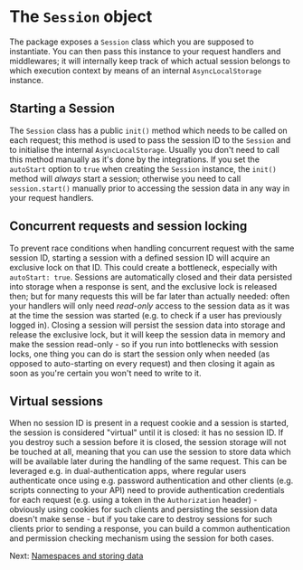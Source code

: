 # The `Session` object

The package exposes a `Session` class which you are supposed to
instantiate. You can then pass this instance to your request handlers
and middlewares; it will internally keep track of which actual
session belongs to which execution context by means of an internal
`AsyncLocalStorage` instance.

## Starting a Session

The `Session` class has a public `init()` method which needs to be
called on each request; this method is used to pass the session ID
to the `Session` and to initialise the internal `AsyncLocalStorage`.
Usually you don't need to call this method manually as it's done
by the integrations. If you set the `autoStart` option to `true`
when creating the `Session` instance, the `init()` method will
_always_ start a session; otherwise you need to call `session.start()`
manually prior to accessing the session data in any way in your
request handlers.

## Concurrent requests and session locking

To prevent race conditions when handling concurrent request with the
same session ID, starting a session with a defined session ID will
acquire an exclusive lock on that ID. This could create a bottleneck,
especially with `autoStart: true`. Sessions are automatically closed
and their data persisted into storage when a response is sent, and
the exclusive lock is released then; but for many requests this will
be far later than actually needed: often your handlers will only need
_read-only_ access to the session data as it was at the time the session
was started (e.g. to check if a user has previously logged in). Closing
a session will persist the session data into storage and release the
exclusive lock, but it will keep the session data in memory and make
the session read-only - so if you run into bottlenecks with session
locks, one thing you can do is start the session only when needed
(as opposed to auto-starting on every request) and then closing it
again as soon as you're certain you won't need to write to it.

## Virtual sessions

When no session ID is present in a request cookie and a session is started,
the session is considered "virtual" until it is closed: it has no session ID.
If you destroy such a session before it is closed, the session storage
will not be touched at all, meaning that you can use the session to store
data which will be available later during the handling of the same request.
This can be leveraged e.g. in dual-authentication apps, where regular users
authenticate once using e.g. password authentication and other clients
(e.g. scripts connecting to your API) need to provide authentication credentials
for each request (e.g. using a token in the `Authorization` header) -
obviously using cookies for such clients and persisting the session data
doesn't make sense - but if you take care to destroy sessions for such
clients prior to sending a response, you can build a common authentication
and permission checking mechanism using the session for both cases.

Next: [Namespaces and storing data](02-namespaces-and-storing-data.md)

